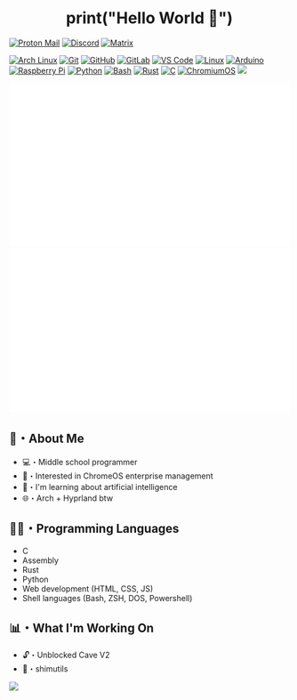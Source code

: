 <h1 align="center">print("Hello World 👋")</h1>

[![Proton Mail](https://img.shields.io/badge/-misterfonka@proton.me-black?style=social&logo=Proton)](mailto:misterfonka@proton.me)
[![Discord](https://img.shields.io/badge/-@misterfonka-black?style=social&logo=Discord)](https://discord.com/users/871556779455176745)
[![Matrix](https://img.shields.io/badge/-@misterfonka:matrix.org-black?style=social&logo=Matrix)](https://matrix.org)

[![Arch Linux](https://img.shields.io/badge/-Arch%20Linux-white?style=flat&logo=ArchLinux)](https://archlinux.org)
[![Git](https://img.shields.io/badge/-Git-black?style=flat-square&logo=git)](https://git-scm.com)
[![GitHub](https://img.shields.io/badge/-GitHub-181717?style=flat-square&logo=github)](https://github.com)
[![GitLab](https://img.shields.io/badge/-GitLab-FCA121?style=flat-square&logo=gitlab)](https://gitlab.com)
[![VS Code](https://img.shields.io/badge/-VS%20Code-007ACC?style=flat-square&logo=visual-studio-code)](https://code.visualstudio.com)
[![Linux](https://img.shields.io/badge/Linux-black?style=flat-square&logo=linux)](https://linux.org)
[![Arduino](https://img.shields.io/badge/Arduino-black?style=flat-square&logo=arduino)](https://www.arduino.cc)
[![Raspberry Pi](https://img.shields.io/badge/-Raspberry%20Pi-C51A4A?style=flat-square&logo=Raspberry-Pi)](https://www.raspberrypi.com)
[![Python](https://img.shields.io/badge/-Python-black?style=flat-square&logo=Python)](https://www.python.org)
[![Bash](https://img.shields.io/badge/-Bash-white?style=flat-square&logo=Shell)](https://www.gnu.org/software/bash)
[![Rust](https://img.shields.io/badge/-Rust-orange?style=flat-square&logo=Rust)](https://www.rust-lang.org)
[![C](https://img.shields.io/badge/--black?style=flat-square&logo=C)](https://en.wikipedia.org/wiki/C_(programming_language))
[![ChromiumOS](https://img.shields.io/badge/ChromiumOS-white?style=flat-square&logo=google-chrome)](https://www.chromium.org/chromium-os/)
![](https://komarev.com/ghpvc/?username=misterfonka&style=flat-square&color=blueviolet)

![](https://raw.githubusercontent.com/misterfonka/github-stats/master/generated/overview.svg#gh-dark-mode-only)
![](https://raw.githubusercontent.com/misterfonka/github-stats/master/generated/languages.svg#gh-dark-mode-only)

## 📖・About Me
- 💻・Middle school programmer
- 🏢・Interested in ChromeOS enterprise management
- 🤖・I'm learning about artificial intelligence
- 🌐・Arch + Hyprland btw
## 🧑‍💻・Programming Languages
- C
- Assembly
- Rust
- Python
- Web development (HTML, CSS, JS)
- Shell languages (Bash, ZSH, DOS, Powershell)
## 📊・What I'm Working On
- 🔓・Unblocked Cave V2
- 🔌・shimutils

<!-- Credits to trinib for this image -->
<img src="https://raw.githubusercontent.com/trinib/trinib/a5f17399d881c5651a89bfe4a621014b08346cf0/images/marquee2.svg">
